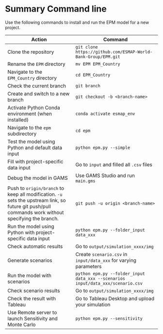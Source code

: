 # Summary Command line

Use the following commands to install and run the EPM model for a new project.

| **Action** | **Command** |
|------------|------------|
| Clone the repository | `git clone https://github.com/ESMAP-World-Bank-Group/EPM.git` |
| Rename the `EPM` directory | `mv EPM EPM_Country` |
| Navigate to the `EPM_Country` directory | `cd EPM_Country` |
| Check the current branch | `git branch` |
| Create and switch to a new branch | `git checkout -b <branch-name>` |
| Activate Python Conda environment (when installed) | `conda activate esmap_env` |
| Navigate to the `epm` subdirectory | `cd epm` |
| Test the model using Python and default data input | `python epm.py --simple` |
| Fill with project-specific data input | Go to `input` and filled all `.csv` files |
| Debug the model in GAMS | Use GAMS Studio and run `main.gms` |
| Push to `origin/branch` to keep all modification. `-u` sets the upstream link, so future git push/pull commands work without specifying the branch. | `git push -u origin <branch-name>` |
| Run the model using Python with project-specific data input  | `python epm.py --folder_input data_xxx` |
| Check automatic results | Go to `output/simulation_xxxx/img` |
| Generate scenarios | Create `scenario.csv` in `input/data_xxx` for varying parameters |
| Run the model with scenarios | `python epm.py --folder_input data_xxx --scenarios input/data_xxx/scenario.csv` |
| Check scenario results | Go to `output/simulation_xxxx/img` |
| Check the result with Tableau | Go to Tableau Desktop and upload your simulation |
| Use Remote server to launch Sensitivity and Monte Carlo |  `python epm.py --sensitivity`|